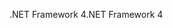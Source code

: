 <span data-ttu-id="9202d-101">.NET Framework 4</span><span class="sxs-lookup"><span data-stu-id="9202d-101">.NET Framework 4</span></span>